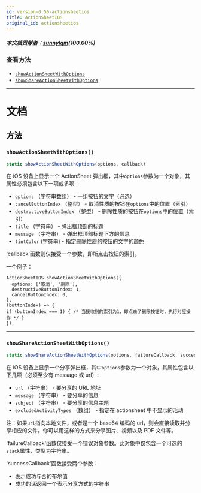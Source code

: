 ```yaml
---
id: version-0.56-actionsheetios
title: ActionSheetIOS
original_id: actionsheetios
---
```

##### 本文档贡献者：[sunnylqm](https://github.com/search?q=sunnylqm%40qq.com+in%3Aemail&type=Users)(100.00%)

### 查看方法

* [`showActionSheetWithOptions`](actionsheetios.md#showactionsheetwithoptions)
* [`showShareActionSheetWithOptions`](actionsheetios.md#showshareactionsheetwithoptions)

---

# 文档

## 方法

### `showActionSheetWithOptions()`

```javascript
static showActionSheetWithOptions(options, callback)
```

在 iOS 设备上显示一个 ActionSheet 弹出框，其中`options`参数为一个对象，其属性必须包含以下一项或多项：

* `options` （字符串数组） - 一组按钮的文字（必选）
* `cancelButtonIndex` （整型） - 取消性质的按钮在`options`中的位置（索引）
* `destructiveButtonIndex` （整型） - 删除性质的按钮在`options`中的位置（索引）
* `title` （字符串） - 弹出框顶部的标题
* `message` （字符串） - 弹出框顶部标题下方的信息
* `tintColor` (字符串) - 指定删除性质的按钮的文字的[颜色](colors.md)

'callback'函数则仅接受一个参数，即所点击按钮的索引。

一个例子：

```
ActionSheetIOS.showActionSheetWithOptions({
  options: ['取消', '删除'],
  destructiveButtonIndex: 1,
  cancelButtonIndex: 0,
},
(buttonIndex) => {
if (buttonIndex === 1) { /* 当接收到的索引为1，即点击了删除按钮时，执行对应操作 */ }
});
```

---

### `showShareActionSheetWithOptions()`

```javascript
static showShareActionSheetWithOptions(options, failureCallback, successCallback)
```

在 iOS 设备上显示一个分享弹出框，其中`options`参数为一个对象，其属性包含以下几项（必须至少有 message 或 url）:

* `url` （字符串） - 要分享的 URL 地址
* `message` （字符串） - 要分享的信息
* `subject` （字符串） - 要分享的信息主题
* `excludedActivityTypes` （数组） - 指定在 actionsheet 中不显示的活动

注：如果`url`指向本地文件，或者是一个 base64 编码的 url，则会直接读取并分享相应的文件。你可以用这样的方式来分享图片、视频以及 PDF 文件等。

'failureCallback'函数仅接受一个错误对象参数。此对象中仅包含一个可选的`stack`属性，类型为字符串。

'successCallback'函数接受两个参数：

* 表示成功与否的布尔值
* 成功的话返回一个表示分享方式的字符串
